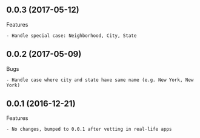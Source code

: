## 0.0.3 (2017-05-12)

Features

	- Handle special case: Neighborhood, City, State



## 0.0.2 (2017-05-09)

Bugs

	- Handle case where city and state have same name (e.g. New York, New York)



## 0.0.1 (2016-12-21)

Features

	- No changes, bumped to 0.0.1 after vetting in real-life apps



